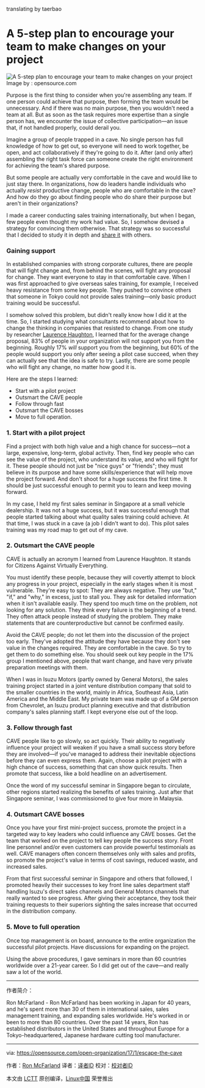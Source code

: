  translating by taerbao 

A 5-step plan to encourage your team to make changes on your project
============================================================

 ![A 5-step plan to encourage your team to make changes on your project](https://opensource.com/sites/default/files/styles/image-full-size/public/images/business/BIZ_Maze2.png?itok=egeRn990 "A 5-step plan to encourage your team to make changes on your project") 
Image by : opensource.com

Purpose is the first thing to consider when you're assembling any team. If one person could achieve that purpose, then forming the team would be unnecessary. And if there was no main purpose, then you wouldn't need a team at all. But as soon as the task requires more expertise than a single person has, we encounter the issue of collective participation—an issue that, if not handled properly, could derail you.

Imagine a group of people trapped in a cave. No single person has full knowledge of how to get out, so everyone will need to work together, be open, and act collaboratively if they're going to do it. After (and only after) assembling the right task force can someone create the right environment for achieving the team's shared purpose.

But some people are actually very comfortable in the cave and would like to just stay there. In organizations, how do leaders handle individuals who actually _resist_ productive change, people who are comfortable in the cave? And how do they go about finding people who do share their purpose but aren't in their organizations?

I made a career conducting sales training internationally, but when I began, few people even thought my work had value. So, I somehow devised a strategy for convincing them otherwise. That strategy was so successful that I decided to study it in depth and [share it][2] with others.

### Gaining support

In established companies with strong corporate cultures, there are people that will fight change and, from behind the scenes, will fight any proposal for change. They want everyone to stay in that comfortable cave. When I was first approached to give overseas sales training, for example, I received heavy resistance from some key people. They pushed to convince others that someone in Tokyo could not provide sales training—only basic product training would be successful.

I somehow solved this problem, but didn't really know how I did it at the time. So, I started studying what consultants recommend about how to change the thinking in companies that resisted to change. From one study by researcher [Laurence Haughton][3], I learned that for the average change proposal, 83% of people in your organization will not support you from the beginning. Roughly 17% _will_ support you from the beginning, but 60% of the people would support you only after seeing a pilot case succeed, when they can actually see that the idea is safe to try. Lastly, there are some people who will fight any change, no matter how good it is.

Here are the steps I learned:

*   Start with a pilot project
*   Outsmart the CAVE people
*   Follow through fast
*   Outsmart the CAVE bosses
*   Move to full operation.

### 1\. Start with a pilot project

Find a project with both high value and a high chance for success—not a large, expensive, long-term, global activity. Then, find key people who can see the value of the project, who understand its value, and who will fight for it. These people should not just be "nice guys" or "friends"; they must believe in its purpose and have some skills/experience that will help move the project forward. And don't shoot for a huge success the first time. It should be just successful enough to permit you to learn and keep moving forward.

In my case, I held my first sales seminar in Singapore at a small vehicle dealership. It was not a huge success, but it was successful enough that people started talking about what quality sales training could achieve. At that time, I was stuck in a cave (a job I didn't want to do). This pilot sales training was my road map to get out of my cave.

### 2\. Outsmart the CAVE people

CAVE is actually an acronym I learned from Laurence Haughton. It stands for Citizens Against Virtually Everything.

You must identify these people, because they will covertly attempt to block any progress in your project, especially in the early stages when it is most vulnerable. They're easy to spot: They are always negative. They use "but," "if," and "why," in excess, just to stall you. They ask for detailed information when it isn't available easily. They spend too much time on the problem, not looking for any solution. They think every failure is the beginning of a trend. They often attack people instead of studying the problem. They make statements that are counterproductive but cannot be confirmed easily.

Avoid the CAVE people; do not let them into the discussion of the project too early. They've adopted the attitude they have because they don't see value in the changes required. They are comfortable in the cave. So try to get them to do something else. You should seek out key people in the 17% group I mentioned above, people that want change, and have very private preparation meetings with them.

When I was in Isuzu Motors (partly owned by General Motors), the sales training project started in a joint venture distribution company that sold to the smaller countries in the world, mainly in Africa, Southeast Asia, Latin America and the Middle East. My private team was made up of a GM person from Chevrolet, an Isuzu product planning executive and that distribution company's sales planning staff. I kept everyone else out of the loop.

### 3\. Follow through fast

CAVE people like to go slowly, so act quickly. Their ability to negatively influence your project will weaken if you have a small success story before they are involved—if you've managed to address their inevitable objections before they can even express them. Again, choose a pilot project with a high chance of success, something that can show quick results. Then promote that success, like a bold headline on an advertisement.

Once the word of my successful seminar in Singapore began to circulate, other regions started realizing the benefits of sales training. Just after that Singapore seminar, I was commissioned to give four more in Malaysia.

### 4\. Outsmart CAVE bosses

Once you have your first mini-project success, promote the project in a targeted way to key leaders who could influence any CAVE bosses. Get the team that worked on the project to tell key people the success story. Front line personnel and/or even customers can provide powerful testimonials as well. CAVE managers often concern themselves only with sales and profits, so promote the project's value in terms of cost savings, reduced waste, and increased sales.

From that first successful seminar in Singapore and others that followed, I promoted heavily their successes to key front line sales department staff handling Isuzu's direct sales channels and General Motors channels that really wanted to see progress. After giving their acceptance, they took their training requests to their superiors sighting the sales increase that occurred in the distribution company.

### 5\. Move to full operation

Once top management is on board, announce to the entire organization the successful pilot projects. Have discussions for expanding on the project.

Using the above procedures, I gave seminars in more than 60 countries worldwide over a 21-year career. So I did get out of the cave—and really saw a lot of the world.

--------------------------------------------------------------------------------

作者简介：

Ron McFarland - Ron McFarland has been working in Japan for 40 years, and he's spent more than 30 of them in international sales, sales management training, and expanding sales worldwide. He's worked in or been to more than 80 countries. Over the past 14 years, Ron has established distributors in the United States and throughout Europe for a Tokyo-headquartered, Japanese hardware cutting tool manufacturer. 

--------------------------------------------------------------------------------

via: https://opensource.com/open-organization/17/1/escape-the-cave

作者：[Ron McFarland][a]
译者：[译者ID](https://github.com/译者ID)
校对：[校对者ID](https://github.com/校对者ID)

本文由 [LCTT](https://github.com/LCTT/TranslateProject) 原创编译，[Linux中国](https://linux.cn/) 荣誉推出

[a]:https://opensource.com/users/ron-mcfarland
[1]:https://opensource.com/open-organization/17/1/escape-the-cave?rate=dBJIKVJy720uFj0PCfa1JXDZKkMwozxV8TB2qJnoghM
[2]:http://www.slideshare.net/RonMcFarland1/creating-change-58994683
[3]:http://www.laurencehaughton.com/
[4]:https://opensource.com/user/68021/feed
[5]:https://opensource.com/open-organization/17/1/escape-the-cave#comments
[6]:https://opensource.com/users/ron-mcfarland
